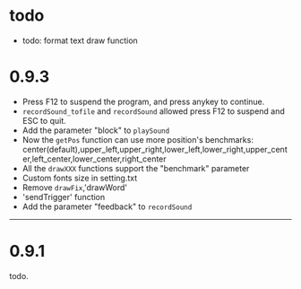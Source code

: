 # todo
- todo: format text draw function

# 0.9.3
- Press F12 to suspend the program, and press anykey to continue.
- `recordSound_tofile` and `recordSound` allowed press F12 to suspend and ESC to quit.
- Add the parameter "block" to `playSound`
- Now the `getPos` function can use more position's benchmarks: center(default),upper_left,upper_right,lower_left,lower_right,upper_center,left_center,lower_center,right_center
- All the `drawXXX` functions support the "benchmark" parameter 
- Custom fonts size in setting.txt
- Remove `drawFix`,'drawWord'
- 'sendTrigger' function
- Add the parameter "feedback" to `recordSound`

---
# 0.9.1
todo.